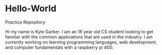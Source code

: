 # Hello-World
Practice Repository

Hi my name is Kyle Garber. I am an 18 year old CS student looking to get familiar with the common applications that are used
in the industry. I am currently working on learning programming languages, web development, and computer fundamentals with a
raspberry pi 400.

